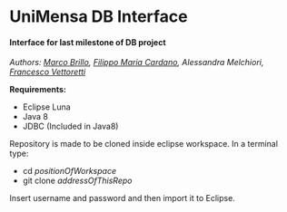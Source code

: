 # UniMensa DB Interface
#### Interface for last milestone of DB project
*Authors: [Marco Brillo](https://www.github.com/Brilluz), [Filippo Maria Cardano](https://www.github.com/Frititati), Alessandra Melchiori, [Francesco Vettoretti](https://www.github.com/FraTheVet)*

**Requirements:**
- Eclipse Luna
- Java 8
- JDBC (Included in Java8)

Repository is made to be cloned inside eclipse workspace.
In a terminal type:
- cd *positionOfWorkspace*
- git clone *addressOfThisRepo*

Insert username and password and then import it to Eclipse.